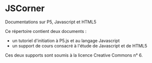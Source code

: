 # JSCorner
Documentations sur P5, Javascript et HTML5

Ce répertoire contient deux documents : 

- un tutoriel d'initiation à P5.js et au langage Javascript
- un support de cours consacré à l'étude de Javascript et de HTML5

Ces deux supports sont soumis à la licence Creative Commons n° 6.

